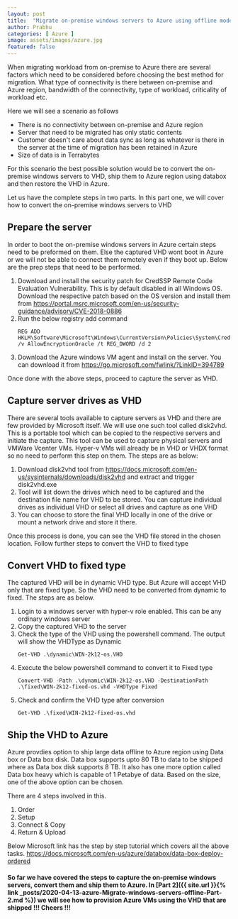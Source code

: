 ```yaml
---
layout: post
title:  "Migrate on-premise windows servers to Azure using offline mode - Part 1"
author: Prabhu
categories: [ Azure ]
image: assets/images/azure.jpg
featured: false
---
```


When migrating workload from on-premise to Azure there are several factors which need to be considered before choosing the best method for migration. What type of connectivity is there between on-premise and Azure region, bandwidth of the connectivity, type of workload, criticality of workload etc.

Here we will see a scenario as follows
* There is no connectivity between on-premise and Azure region
* Server that need to be migrated has only static contents
* Customer doesn't care about data sync as long as whatever is there in the server at the time of migration has been retained in Azure
* Size of data is in Terrabytes

For this scenario the best possible solution would be to convert the on-premise windows servers to VHD, ship them to Azure region using databox and then restore the VHD in Azure.

Let us have the complete steps in two parts. In this part one, we will cover how to convert the on-premise windows servers to VHD

## Prepare the server

In order to boot the on-premise windows servers in Azure certain steps need to be preformed on them. Else the captured VHD wont boot in Azure or we will not be able to connect them remotely even if they boot up. Below are the prep steps that need to be performed.

1. Download and install the security patch for CredSSP Remote Code Evaluation Vulnerability. This is by default disabled in all Windows OS. Download the respective patch based on the OS version and install them from https://portal.msrc.microsoft.com/en-us/security-guidance/advisory/CVE-2018-0886
2. Run the below registry add command
   ```
   REG ADD HKLM\Software\Microsoft\Windows\CurrentVersion\Policies\System\CredSSP\Parameters\ /v AllowEncryptionOracle /t REG_DWORD /d 2
   ```
3. Download the Azure windows VM agent and install on the server. You can download it from https://go.microsoft.com/fwlink/?LinkID=394789

Once done with the above steps, proceed to capture the server as VHD.

## Capture server drives as VHD

There are several tools available to capture servers as VHD and there are few provided by Microsoft itself. We will use one such tool called disk2vhd. This is a portable tool which can be copied to the respective servers and initiate the capture. This tool can be used to capture physical servers and VMWare Vcenter VMs. Hyper-v VMs will already be in VHD or VHDX format so no need to perform this step on them.
The steps are as below: 

1. Download disk2vhd tool from https://docs.microsoft.com/en-us/sysinternals/downloads/disk2vhd and extract and trigger disk2vhd.exe
2. Tool will list down the drives which need to be captured and the destination file name for VHD to be stored. You can capture individual drives as individual VHD or select all drives and capture as one VHD
3. You can choose to store the final VHD locally in one of the drive or mount a network drive and store it there.

Once this process is done, you can see the VHD file stored in the chosen location. Follow further steps to convert the VHD to fixed type

## Convert VHD to fixed type

The captured VHD will be in dynamic VHD type. But Azure will accept VHD only that are fixed type. So the VHD need to be converted from dynamic to fixed. The steps are as below.

1. Login to a windows server with hyper-v role enabled. This can be any ordinary windows server
2. Copy the captured VHD to the server
3. Check the type of the VHD using the powershell command. The output will show the VHDType as Dynamic
   ```
   Get-VHD .\dynamic\WIN-2k12-os.VHD
   ```
4. Execute the below powershell command to convert it to Fixed type
   ```
   Convert-VHD -Path .\dynamic\WIN-2k12-os.VHD -DestinationPath .\fixed\WIN-2k12-fixed-os.vhd -VHDType Fixed
   ```
5. Check and confirm the VHD type after conversion
   ```
   Get-VHD .\fixed\WIN-2k12-fixed-os.vhd
   ```

## Ship the VHD to Azure

Azure provdies option to ship large data offline to Azure region using Data box or Data box disk. Data box supports upto 80 TB to data to be shipped where as Data box disk supports 8 TB. It also has one more option called Data box heavy which is capable of 1 Petabye of data. Based on the size, one of the above option can be chosen.

There are 4 steps involved in this.

1. Order
2. Setup
3. Connect & Copy
4. Return & Upload

Below Microsoft link has the step by step tutorial which covers all the above tasks.
https://docs.microsoft.com/en-us/azure/databox/data-box-deploy-ordered

#### So far we have covered the steps to capture the on-premise windows servers, convert them and ship them to Azure. In [Part 2]({{ site.url }}{% link _posts/2020-04-13-azure-Migrate-windows-servers-offline-Part-2.md %}) we will see how to provision Azure VMs using the VHD that are shipped !!! Cheers !!!